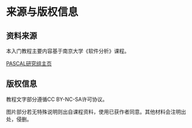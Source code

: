 # 来源与版权信息

## 资料来源

本入门教程主要内容基于南京大学《软件分析》课程。

[PASCAL研究组主页](https://pascal-group.bitbucket.io/teaching.html)

## 版权信息

教程文字部分遵循CC BY-NC-SA许可协议。

图片部分若无特殊说明则出自课程资料，使用已获作者同意。其他材料会注明出处，侵删。

